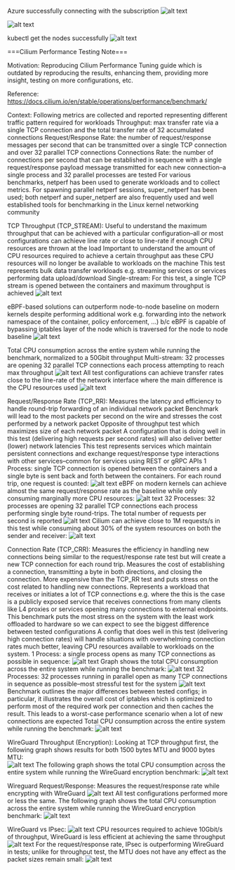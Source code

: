 Azure successfully connecting with the subscription 
![alt text](image-19.png)

![alt text](image-20.png)

kubectl get the nodes successfully 
![alt text](image-21.png)

===Cilium Performance Testing Note===

Motivation: 
Reproducing Cilium Performance Tuning guide which is outdated by reproducing the results, enhancing them, providing more insight, testing on more configurations, etc. 

Reference: 
https://docs.cilium.io/en/stable/operations/performance/benchmark/ 

Context: 
Following metrics are collected and reported representing different traffic pattern required for workloads 
Throughput: max transfer rate via a single TCP connection and the total transfer rate of 32 accumulated connections 
Request/Response Rate: the number of request/response messages per second that can be transmitted over a single TCP connection and over 32 parallel TCP connections 
Connections Rate: the number of connections per second that can be established in sequence with a single request/response payload message transmitted for each new connection–a single process and 32 parallel processes are tested 
For various benchmarks, netperf has been used to generate workloads and to collect metrics. For spawning parallel netperf sessions, super_netperf has been used; both netperf and super_netperf are also frequently used and well established tools for benchmarking in the Linux kernel networking community 

TCP Throughput (TCP_STREAM): 
Useful to understand the maximum throughput that can be achieved with a particular configuration–all or most configurations can achieve line rate or close to line-rate if enough CPU resources are thrown at the load 
Important to understand the amount of CPU resources required to achieve a certain throughput aas these CPU resources will no longer be available to workloads on the machine 
This test represents bulk data transfer workloads e.g. streaming services or services performing data upload/download 
Single-stream: 
For this test, a single TCP stream is opened between the containers and maximum throughput is achieved 
![alt text](image.png)

eBPF-based solutions can outperform node-to-node baseline on modern kernels despite performing additional work e.g. forwarding into the network namespace of the container, policy enforcement, …) b/c eBPF is capable of bypassing iptables layer of the node which is traversed for the node to node baseline 
![alt text](image-1.png)

Total CPU consumption across the entire system while running the benchmark, normalized to a 50Gbit throughput
Multi-stream: 32 processes are opening 32 parallel TCP connections each process attempting to reach max throughput
![alt text](image-2.png)
All test configurations can achieve transfer rates close to the line-rate of the network interface where the main difference is the CPU resources used 
![alt text](image-3.png)

Request/Response Rate (TCP_RR): 
Measures the latency and efficiency to handle round-trip forwarding of an individual network packet
Benchmark will lead to the most packets per second on the wire and stresses the cost performed by a network packet 
Opposite of throughput test which maximizes size of each network packet 
A configuration that is doing well in this test (delivering high requests per second rates) will also deliver better (lower) network latencies 
This test represents services which maintain persistent connections and exchange request/response type interactions with other services–common for services using REST or gRPC APIs 
1 Process: single TCP connection is opened between the containers and a single byte is sent back and forth between the containers. For each round trip, one request is counted: 
![alt text](image-4.png)
eBPF on modern kernels can achieve almost the same request/response rate as the baseline while only consuming marginally more CPU resources: 
![alt text](image-5.png)
32 Processes: 32 processes are opening 32 parallel TCP connections each process performing single byte round-trips. The total number of requests per second is reported 
![alt text](image-6.png)
Cilium can achieve close to 1M requests/s in this test while consuming about 30% of the system resources on both the sender and receiver: 
![alt text](image-7.png)

Connection Rate (TCP_CRR): 
Measures the efficiency in handling new connections being similar to the request/response rate test but will create a new TCP connection for each round trip. 
Measures the cost of establishing a connection, transmitting a byte in both directions, and closing the connection. 
More expensive than the TCP_RR test and puts stress on the cost related to handling new connections. 
Represents a workload that receives or initiates a lot of TCP connections e.g. where the this is the case is a publicly exposed service that receives connections from many clients like L4 proxies or services opening many connections to external endpoints. This benchmark puts the most stress on the system with the least work offloaded to hardware so we can expect to see the biggest difference between tested configurations 
A config that does well in this test (delivering high connection rates) will handle situations with overwhelming connection rates much better, leaving CPU resources available to workloads on the system. 
1 Process: a single process opens as many TCP connections as possible in sequence: 
![alt text](image-8.png)
Graph shows the total CPU consumption across the entire system while running the benchmark: 
![alt text](image-9.png)
32 Processes: 32 processes running in parallel open as many TCP connections in sequence as possible–most stressful test for the system
![alt text](image-10.png)
Benchmark outlines the major differences between tested configs; in particular, it illustrates the overall cost of iptables which is optimized to perform most of the required work per connection and then caches the result. 
This leads to a worst-case performance scenario when a lot of new connections are expected
Total CPU consumption across the entire system while running the benchmark: 
![alt text](image-11.png)

WireGuard Throughput (Encryption): 
Looking at TCP throughput first, the following graph shows results for both 1500 bytes MTU and 9000 bytes MTU: 	
![alt text](image-12.png)
The following graph shows the total CPU consumption across the entire system while running the WireGuard encryption benchmark: 
![alt text](image-13.png)

Wireguard Request/Response: 
Measures the request/response rate while encrypting with WIreGuard
![alt text](image-14.png)
All test configurations performed more or less the same. The following graph shows the total CPU consumption across the entire system while running the WireGuard encryption benchmark: 
![alt text](image-15.png)

WireGuard vs IPsec: 
![alt text](image-16.png)
CPU resources required to achieve 10Gbit/s of throughput, WireGuard is less efficient at achieving the same throughput 
![alt text](image-17.png)
For the request/response rate, IPsec is outperforming WireGuard in tests; unlike for throughput test, the MTU does not have any effect as the packet sizes remain small: 
![alt text](image-18.png)

